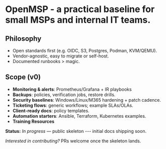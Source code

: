 # OpenMSP - a practical baseline for small MSPs and internal IT teams.

## Philosophy
- Open standards first (e.g. OIDC, S3, Postgres, Podman, KVM/QEMU).
- Vendor-agnostic, easy to migrate or self-host.
- Documented runbooks > magic.

## Scope (v0)
- **Monitoring & alerts**: Prometheus/Grafana + IR playbooks
- **Backups**: policies, verification jobs, restore drills.
- **Security baselines**: Windows/Linux/M365 hardening + patch cadence.
- **Ticketing flows**: generic workflows; example SLAs/OLAs.
- **Client-ready docs**: policy templates.
- **Automation starters**: Ansible, Terraform, Kubernetes examples.
- **Training Resources**

**Status:** _In progress_ — public skeleton --- initial docs shipping soon.

_Interested in contributing?_ PRs welcome once the skeleton lands.
